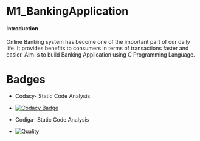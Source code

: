 # M1_BankingApplication
 #### Introduction
Online Banking system has become one of the important part of our daily life. It provides benefits to consumers in terms of transactions faster and easier. Aim is to build Banking Application using C Programming Language.




# Badges
* Codacy- Static Code Analysis
* [![Codacy Badge](https://app.codacy.com/project/badge/Grade/8049de037177407699c2b1664823b19f)](https://www.codacy.com/gh/vineetha-kotipalli/M1_BankingApplication/dashboard?utm_source=github.com&amp;utm_medium=referral&amp;utm_content=vineetha-kotipalli/M1_BankingApplication&amp;utm_campaign=Badge_Grade)


* Codiga- Static Code Analysis
* ![Quality](https://api.codiga.io/project/32365/score/svg)
